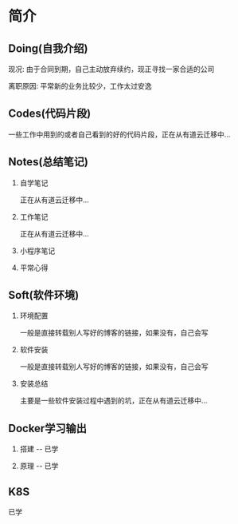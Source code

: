 # 简介

## Doing(自我介绍)

现况: 由于合同到期，自己主动放弃续约，现正寻找一家合适的公司

离职原因: 平常新的业务比较少，工作太过安逸

## Codes(代码片段)

一些工作中用到的或者自己看到的好的代码片段，正在从有道云迁移中...

## Notes(总结笔记)

1. 自学笔记

    正在从有道云迁移中...

2. 工作笔记

    正在从有道云迁移中...

3. 小程序笔记

4. 平常心得

## Soft(软件环境)

1. 环境配置
    
    一般是直接转载别人写好的博客的链接，如果没有，自己会写

2. 软件安装
    
    一般是直接转载别人写好的博客的链接，如果没有，自己会写

3. 安装总结

    主要是一些软件安装过程中遇到的坑，正在从有道云迁移中...
    
## Docker学习输出

1. 搭建 -- 已学

2. 原理 -- 已学

## K8S

已学
